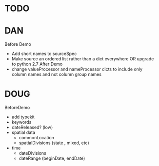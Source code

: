 TODO
========



DAN
=========
Before Demo
  * Add short names to sourceSpec
  * Make source an ordered list rather than a dict everywhere OR upgrade to python 2.7
After Demo
  * change valueProcessor and nameProcessor dicts to include only column names and not column group names

DOUG
=========
BeforeDemo
  * add typekit
  * keywords
  * dateReleased? (low)
  * spatial data
    * commonLocation
    * spatialDivisions (state , mixed, etc)
  * time
    * dateDivisions
    * dateRange (beginDate, endDate)

